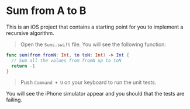 # Sum from A to B

This is an iOS project that contains a starting point for you to implement a recursive algorithm.

> Open the `Sums.swift` file. You will see the following function:

```swift
func sum(from fromN: Int, to toN: Int) -> Int {
  // Sum all the values from fromN up to toN
  return -1
}
```

> Push `Command + U` on your keyboard to run the unit tests. 

You will see the iPhone simulator appear and you should that the tests are failing.